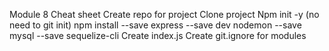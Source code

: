 Module 8 Cheat sheet
Create repo for project
Clone project
Npm init -y (no need to git init)
npm install --save express --save dev nodemon --save mysql --save sequelize-cli
Create index.js
Create git.ignore for modules

